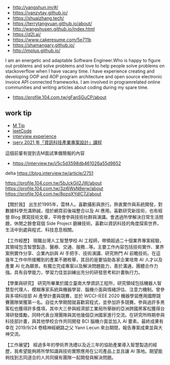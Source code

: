 - http://yangshun.im/#/
- https://vanzytay.github.io/
- https://shuaizhang.tech/
- https://terrytangyuan.github.io/about/
- http://wangshusen.github.io/index.html
- https://d2l.ai/
- https://www.cakeresume.com/5e711b
- https://shamangary.github.io/
- http://implus.github.io/

I am an energetic and adaptable Software Engineer.Who is happy to figure out problems and solve problems and love to help people solve problems on stackoverflow when I have vacany time. I have experience creating and developing OOP and AOP program architecture and open source electronic invoice API connected frameworks. I am involved in programrelated online communities and writing articles about coding during my spare time.

- https://profile.104.com.tw/gFanSGuCP/about

## work tip
- [M Tip](https://www.1111.com.tw/1000w/fanshome/discussTopic.asp?cat=FANS&id=298305)
- [leetCode](https://leetcode.com/list/xoqag3yj/)
- [interview experience](http://disp.ee.ntu.edu.tw/class/%E9%9D%A2%E8%A9%A6%E6%BA%96%E5%82%99%E7%B6%93%E9%A9%97%E5%88%86%E4%BA%AB.pdf)
- [jserv 2021 年「資訊科技產業專案設計」課程](https://hackmd.io/@sysprog/SJ3QpJJNY?fbclid=IwAR3FAm2wiFJCgG7o8oN6Z9IP9cW_1ucA1NcuWWfWZPjOo-7on71eecyrCGI#2021-年「資訊科技產業專案設計」課程)


這個前輩有提到去M面試準備簡報的內容
- https://interview.tw/i/5c5d3598db461026a55d9652


delta https://blog.interview.tw/article/2751

https://profile.104.com.tw/5bJckGiI2JW/about
https://profile.104.com.tw/3zi6WsN8erw/about
https://profile.104.com.tw/8pzqXYdlC7J/about

【關於我】
出生於1995年，雲林人。喜歡攝影與旅行。熱衷實作與系統開發，對數據科學充滿熱誠，擅於網頁前後端整合以及 AI 應用。喜歡研究新技術，也有經營 Blog 撰寫技術文章，平時會參與技術社群與演講。會透過所學解決日常生活問題，休閒之餘會寫個 Side Project 磨練技術。喜歡以資訊科技的角度探索世界，生活中到處與程式、科技息息相關。

【工作經歷】
現職台灣人工智慧學校 AI 工程師，帶領超過二十個業界專案經驗，其領域包含智慧製造、醫療、交通、服務...等。主要工作內容包括技術實作、業界案例實作分享、企業內訓與 AI 手把手、技術演講、研究熱門 AI 前瞻技術。在這幾年工作中所接觸到的產業不勝枚舉，其目的是要協助各家企業培育 AI 人才以及產業 AI 化為願景。有獨立完成專案以及解決問題能力，善於溝通，團體合作力強。具有自學能力，學習力佳並訓練出充分的研發思考和計畫執行力。

【學業與研究】
研究所畢業於國立臺南大學資訊工程所，研究領域包括機器人智慧型代理人、模糊專家系統與機器學習、腦機介面與情緒評估、注意力機制。曾參與多項科技部 AI 產學計畫與競賽，並於 WCCI-IEEE 2020 機器學習應用國際競賽團隊榮獲第一名。自從大學期間就喜歡寫程式，並參加許多競賽。參與過許多黑客松也獲得許多獎項，其中大三參與經濟部工業局所舉辦的亞洲跨國黑客松獲得台灣研發獎勵，同時代表台灣團隊與其他幾個亞洲國家進行交流。在研究所時期參與科技部計畫，與其他學校合作共同開發 BCI 腦機介面並加入 AI 要素。最終成果有幸在 2019/9/24 卷精神經網路之父 Yann Lecun 來台期間，報告專案成果並與大神交流。

【工作展望】
經過多年的學術界洗禮以及近三年的協助產業導入智慧製造的經歷，我希望能夠將所學知識與技術實際應用在公司產品上並且讓 AI 落地。期望能夠找到志同道合的人共同擁有團隊一起開發與解決問題。